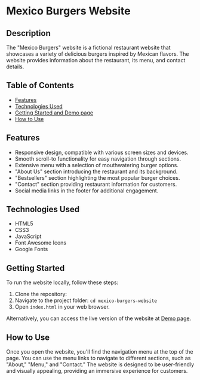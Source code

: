 # Mexico Burgers Website

## Description

The "Mexico Burgers" website is a fictional restaurant website that showcases a variety of delicious burgers inspired by Mexican flavors. The website provides information about the restaurant, its menu, and contact details.

## Table of Contents

- [Features](#features)
- [Technologies Used](#technologies-used)
- [Getting Started and Demo page](#getting-started)
- [How to Use](#how-to-use)

## Features

- Responsive design, compatible with various screen sizes and devices.
- Smooth scroll-to functionality for easy navigation through sections.
- Extensive menu with a selection of mouthwatering burger options.
- "About Us" section introducing the restaurant and its background.
- "Bestsellers" section highlighting the most popular burger choices.
- "Contact" section providing restaurant information for customers.
- Social media links in the footer for additional engagement.

## Technologies Used

- HTML5
- CSS3
- JavaScript
- Font Awesome Icons
- Google Fonts

## Getting Started

To run the website locally, follow these steps:

1. Clone the repository:
2. Navigate to the project folder: `cd mexico-burgers-website`
3. Open `index.html` in your web browser.

Alternatively, you can access the live version of the website at [Demo page](https://www.mexico-burgers.com).

## How to Use

Once you open the website, you'll find the navigation menu at the top of the page. You can use the menu links to navigate to different sections, such as "About," "Menu," and "Contact." The website is designed to be user-friendly and visually appealing, providing an immersive experience for customers.
